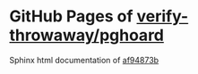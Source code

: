 GitHub Pages of [verify-throwaway/pghoard](https://github.com/verify-throwaway/pghoard.git)
===
Sphinx html documentation of [af94873b](https://github.com/verify-throwaway/pghoard/tree/af94873b121af3945e0614365017ddb2d3392945)
